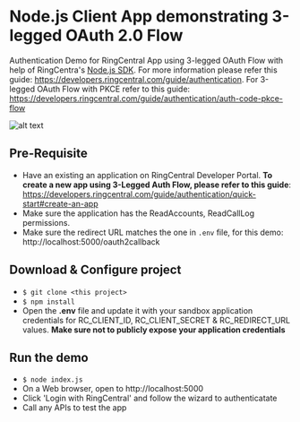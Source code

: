 # Node.js Client App demonstrating 3-legged OAuth 2.0 Flow

Authentication Demo for RingCentral App using 3-legged OAuth Flow with help of RingCentra's [Node.js SDK](https://www.npmjs.com/package/@ringcentral/sdk). For more information please refer this guide: https://developers.ringcentral.com/guide/authentication. For 3-legged OAuth Flow with PKCE refer to this guide: https://developers.ringcentral.com/guide/authentication/auth-code-pkce-flow

![alt text](https://netstorage.ringcentral.com/dpw/guide/images/oauth-auth-token-flow.png?v=2022-03-04![image](https://user-images.githubusercontent.com/395039/160492497-d0058fa4-59d9-49ac-8f9e-4e8a4e1aa1b7.png))


## Pre-Requisite

- Have an existing an application on RingCentral Developer Portal. **To create a new app using 3-Legged Auth Flow, please refer to this guide**: https://developers.ringcentral.com/guide/authentication/quick-start#create-an-app
- Make sure the application has the ReadAccounts, ReadCallLog permissions.
- Make sure the redirect URL matches the one  in `.env` file, for this demo: http://localhost:5000/oauth2callback

## Download & Configure project 

- ```$ git clone <this project> ```
- ```$ npm install```
- Open the **.env** file and update it with your sandbox application credentials for RC_CLIENT_ID, RC_CLIENT_SECRET & RC_REDIRECT_URL values. **Make sure not to publicly expose your application credentials**


## Run the demo

- ```$ node index.js```
- On a Web browser, open to http://localhost:5000 
- Click 'Login with RingCentral' and follow the wizard to authenticatate
- Call any APIs to test the app


